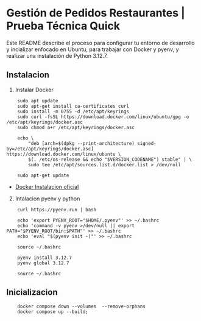 
# Gestión de Pedidos Restaurantes | Prueba Técnica Quick

Este README describe el proceso para configurar tu entorno de desarrollo y incializar enfocado en Ubuntu, para trabajar con Docker y pyenv, y realizar una instalación de Python 3.12.7.


## Instalacion

1. Instalar Docker

```
    sudo apt update
    sudo apt-get install ca-certificates curl
    sudo install -m 0755 -d /etc/apt/keyrings
    sudo curl -fsSL https://download.docker.com/linux/ubuntu/gpg -o /etc/apt/keyrings/docker.asc
    sudo chmod a+r /etc/apt/keyrings/docker.asc
```

```
    echo \
        "deb [arch=$(dpkg --print-architecture) signed-by=/etc/apt/keyrings/docker.asc] https://download.docker.com/linux/ubuntu \
        $(. /etc/os-release && echo "$VERSION_CODENAME") stable" | \
        sudo tee /etc/apt/sources.list.d/docker.list > /dev/null
    
    sudo apt-get update
```

 - [Docker Instalacion oficial](https://docs.docker.com/engine/install/ubuntu/)

2. Intalacion pyenv y python

```
    curl https://pyenv.run | bash

    echo 'export PYENV_ROOT="$HOME/.pyenv"' >> ~/.bashrc
    echo 'command -v pyenv >/dev/null || export PATH="$PYENV_ROOT/bin:$PATH"' >> ~/.bashrc
    echo 'eval "$(pyenv init -)"' >> ~/.bashrc

    source ~/.bashrc

    pyenv install 3.12.7
    pyenv global 3.12.7

    source ~/.bashrc
```

## Inicializacion

```
    docker compose down --volumes  --remove-orphans
    docker compose up --build;    
```
